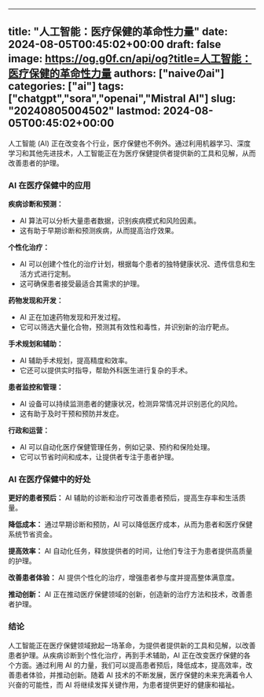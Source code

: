 
---
title: "人工智能：医疗保健的革命性力量"
date: 2024-08-05T00:45:02+00:00
draft: false
image: https://og.g0f.cn/api/og?title=人工智能：医疗保健的革命性力量
authors: ["naiveのai"]
categories: ["ai"]
tags: ["chatgpt","sora","openai","Mistral AI"]
slug: "20240805004502"
lastmod: 2024-08-05T00:45:02+00:00
---
人工智能 (AI) 正在改变各个行业，医疗保健也不例外。通过利用机器学习、深度学习和其他先进技术，人工智能正在为医疗保健提供者提供新的工具和见解，从而改善患者的护理。

### AI 在医疗保健中的应用

**疾病诊断和预测：**
* AI 算法可以分析大量患者数据，识别疾病模式和风险因素。
* 这有助于早期诊断和预测疾病，从而提高治疗效果。

**个性化治疗：**
* AI 可以创建个性化的治疗计划，根据每个患者的独特健康状况、遗传信息和生活方式进行定制。
* 这可确保患者接受最适合其需求的护理。

**药物发现和开发：**
* AI 正在加速药物发现和开发过程。
* 它可以筛选大量化合物，预测其有效性和毒性，并识别新的治疗靶点。

**手术规划和辅助：**
* AI 辅助手术规划，提高精度和效率。
* 它还可以提供实时指导，帮助外科医生进行复杂的手术。

**患者监控和管理：**
* AI 设备可以持续监测患者的健康状况，检测异常情况并识别恶化的风险。
* 这有助于及时干预和预防并发症。

**行政和运营：**
* AI 可以自动化医疗保健管理任务，例如记录、预约和保险处理。
* 它可以节省时间和成本，让提供者专注于患者护理。

### AI 在医疗保健中的好处

**更好的患者预后：** AI 辅助的诊断和治疗可改善患者预后，提高生存率和生活质量。

**降低成本：** 通过早期诊断和预防，AI 可以降低医疗成本，从而为患者和医疗保健系统节省资金。

**提高效率：** AI 自动化任务，释放提供者的时间，让他们专注于为患者提供高质量的护理。

**改善患者体验：** AI 提供个性化的治疗，增强患者参与度并提高整体满意度。

**推动创新：** AI 正在推动医疗保健领域的创新，创造新的治疗方法和技术，改善患者护理。

### 结论

人工智能正在医疗保健领域掀起一场革命，为提供者提供新的工具和见解，以改善患者护理。从疾病诊断到个性化治疗，再到手术辅助，AI 正在改变医疗保健的各个方面。通过利用 AI 的力量，我们可以提高患者预后，降低成本，提高效率，改善患者体验，并推动创新。随着 AI 技术的不断发展，医疗保健的未来充满着令人兴奋的可能性，而 AI 将继续发挥关键作用，为患者提供更好的健康和福祉。